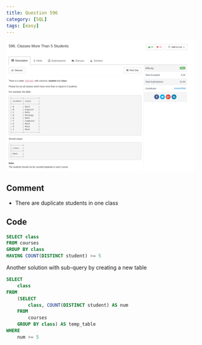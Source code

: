 ```yaml
---
title: Question 596
category: [SQL]
tags: [easy]
---
```


![Description](../Assets/Figure/question596.png)

## Comment

- There are duplicate students in one class

## Code

```sql
SELECT class
FROM courses
GROUP BY class
HAVING COUNT(DISTINCT student) >= 5
```

Another solution with sub-query by creating a new table


```sql
SELECT
    class
FROM
    (SELECT
        class, COUNT(DISTINCT student) AS num
    FROM
        courses
    GROUP BY class) AS temp_table
WHERE
    num >= 5
```
